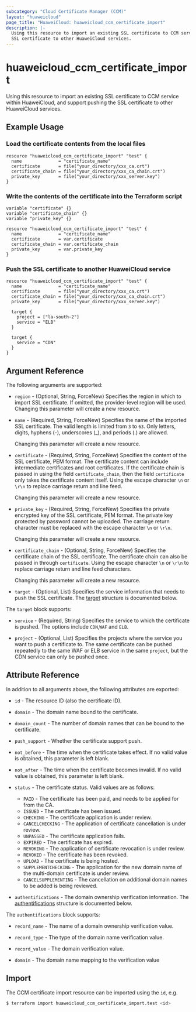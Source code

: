 ```yaml
---
subcategory: "Cloud Certificate Manager (CCM)"
layout: "huaweicloud"
page_title: "HuaweiCloud: huaweicloud_ccm_certificate_import"
description: |-
  Using this resource to import an existing SSL certificate to CCM service within HuaweiCloud, and support pushing the
  SSL certificate to other HuaweiCloud services.
---
```


# huaweicloud_ccm_certificate_import

Using this resource to import an existing SSL certificate to CCM service within HuaweiCloud, and support pushing the
SSL certificate to other HuaweiCloud services.

## Example Usage

### Load the certificate contents from the local files

```hcl
resource "huaweicloud_ccm_certificate_import" "test" {
  name              = "certificate_name"
  certificate       = file("your_directory/xxx_ca.crt")
  certificate_chain = file("your_directory/xxx_ca_chain.crt")
  private_key       = file("your_directory/xxx_server.key")
}
```

### Write the contents of the certificate into the Terraform script

```hcl
variable "certificate" {}
variable "certificate_chain" {}
variable "private_key" {}

resource "huaweicloud_ccm_certificate_import" "test" {
  name              = "certificate_name"
  certificate       = var.certificate
  certificate_chain = var.certificate_chain
  private_key       = var.private_key
}
```

### Push the SSL certificate to another HuaweiCloud service

```hcl
resource "huaweicloud_ccm_certificate_import" "test" {
  name              = "certificate_name"
  certificate       = file("your_directory/xxx_ca.crt")
  certificate_chain = file("your_directory/xxx_ca_chain.crt")
  private_key       = file("your_directory/xxx_server.key")

  target {
    project = ["la-south-2"]
    service = "ELB"
  }

  target {
    service = "CDN"
  }
}
```

## Argument Reference

The following arguments are supported:

* `region` - (Optional, String, ForceNew) Specifies the region in which to import SSL certificate.
  If omitted, the provider-level region will be used. Changing this parameter will create a new resource.

* `name` - (Required, String, ForceNew) Specifies the name of the imported SSL certificate.
  The valid length is limited from `3` to `63`. Only letters, digits, hyphens (-), underscores (_), and periods (.) are allowed.

  Changing this parameter will create a new resource.

* `certificate` - (Required, String, ForceNew) Specifies the content of the SSL certificate, PEM format.
  The certificate content can include intermediate certificates and root certificates.
  If the certificate chain is passed in using the field `certificate_chain`, then the field `certificate` only takes
  the certificate content itself. Using the escape character `\n` or `\r\n` to replace carriage return and line feed.

  Changing this parameter will create a new resource.

* `private_key` - (Required, String, ForceNew) Specifies the private encrypted key of the SSL certificate, PEM format.
  The private key protected by password cannot be uploaded. The carriage return character must be replaced with the
  escape character `\n` or `\r\n`.

  Changing this parameter will create a new resource.

* `certificate_chain` - (Optional, String, ForceNew) Specifies the certificate chain of the SSL certificate.
  The certificate chain can also be passed in through `certificate`. Using the escape character `\n` or `\r\n` to
  replace carriage return and line feed characters.

  Changing this parameter will create a new resource.

* `target` - (Optional, List) Specifies the service information that needs to push the SSL certificate.
The [target](#block_target) structure is documented below.

<a name="block_target"></a>
The `target` block supports:

* `service` - (Required, String) Specifies the service to which the certificate is pushed. The options include `CDN`,`WAF`
  and `ELB`.

* `project` - (Optional, List) Specifies the projects where the service you want to push a certificate to.
  The same certificate can be pushed repeatedly to the same WAF or ELB service in the same `project`, but the CDN service
  can only be pushed once.

## Attribute Reference

In addition to all arguments above, the following attributes are exported:

* `id` - The resource ID (also the certificate ID).

* `domain` - The domain name bound to the certificate.

* `domain_count` - The number of domain names that can be bound to the certificate.

* `push_support` - Whether the certificate support push.

* `not_before` - The time when the certificate takes effect. If no valid value is obtained, this parameter is left blank.

* `not_after` - The time when the certificate becomes invalid. If no valid value is obtained, this parameter is left blank.

* `status` - The certificate status. Valid values are as follows:
  + `PAID` - The certificate has been paid, and needs to be applied for from the CA.
  + `ISSUED` - The certificate has been issued.
  + `CHECKING` - The certificate application is under review.
  + `CANCELCHECKING` - The application of certificate cancellation is under review.
  + `UNPASSED` - The certificate application fails.
  + `EXPIRED` - The certificate has expired.
  + `REVOKING` - The application of certificate revocation is under review.
  + `REVOKED` - The certificate has been revoked.
  + `UPLOAD` - The certificate is being hosted.
  + `SUPPLEMENTCHECKING` - The application for the new domain name of the multi-domain certificate is under review.
  + `CANCELSUPPLEMENTING` - The cancellation on additional domain names to be added is being reviewed.

* `authentifications` - The domain ownership verification information.
The [authentifications](#authentifications_struct) structure is documented below.

<a name="authentifications_struct"></a>
The `authentifications` block supports:

* `record_name` - The name of a domain ownership verification value.

* `record_type` - The type of the domain name verification value.

* `record_value` - The domain verification value.

* `domain` - The domain name mapping to the verification value

## Import

The CCM certificate import resource can be imported using the `id`, e.g.

```bash
$ terraform import huaweicloud_ccm_certificate_import.test <id>
```
